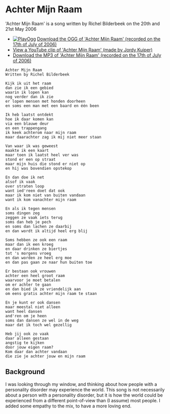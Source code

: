 # Achter Mijn Raam

'Achter Mijn Raam' is a song written by Richel
Bilderbeek on the 20th and 21st May 2006

 * [![PlayOgg](http://static.fsf.org/playogg/Play_ogg_80x15.png "I support PlayOgg!")](http://playogg.org) [Download the OGG of 'Achter Mijn Raam' (recorded on the 17th of July of 2006)](http://www.richelbilderbeek.nl/CD06_17AchterMijnRaam20060717_2.ogg)
 * [View a YouTube clip of 'Achter Mijn Raam' (made by Jordy Kuiper)](http://youtube.com/watch?v=NHTt8RvPljE)
 * [Download the MP3 of 'Achter Mijn Raam' (recorded on the 17th of July of 2006)](http://www.richelbilderbeek.nl/CD06_17AchterMijnRaam20060717_2.mp3)

```
Achter Mijn Raam
Written by Richel Bilderbeek

Kijk ik uit het raam
dan zie ik een gebied
waarin ik lopen kan
nog verder dan ik zie
er lopen mensen met honden doorheen
en soms een man met een baard en één been

Ik heb laatst ontdekt
hoe ik daar komen kan
via een blauwe deur
en een trappengang
ik keek achterom naar mijn raam
maar daarachter zag ik mij niet meer staan

Van waar ik was geweest
maakte ik een kaart
maar toen ik laatst heel ver was
stond er een op straat
maar mijn huis die stond er niet op
en hij was bovendien opstekop

En dan doe ik net
alsof ik vaak
over straten loop
want ied'reen doet dat ook
maar ik kom niet van buiten vandaan
want ik kom vanachter mijn raam

En als ik tegen mensen
soms dingen zeg
zeggen ze vaak iets terug
soms dan heb je pech
en soms dan lachen ze daarbij
en dan wordt ik altijd heel erg blij

Soms hebben ze ook een raam
maar dan ik een kroeg
en daar drinken ze biertjes
tot 's morgens vroeg
en dan worden ze heel erg moe
en dan pas gaan ze naar hun buiten toe

Er bestaan ook vrouwen
achter een heel groot raam
waarvoor je moet betalen
om er achter te gaan
en dan bied ik ze vriendelijk aan
om eens gratis achter mijn raam te staan

En je kunt er ook dansen
maar meestal niet alleen
want heel dansen
and'ren om je heen
soms dan dansen ze wel in de weg
maar dat ik toch wel gezellig

Heb jij ook zo vaak
daar alleen gestaan
angstig te kijken
door jouw eigen raam?
Kom daar dan achter vandaan
die zie je achter jouw en mijn raam
```

## Background

I was looking through my window, and thinking about how
people with a personality disorder may experience the world. 
This song is not necessarily about a person with a personality
disorder, but it is how the world could be experienced from
a different point-of-view than (I assume) most people. I added
some empathy to the mix, to have a more loving end.
